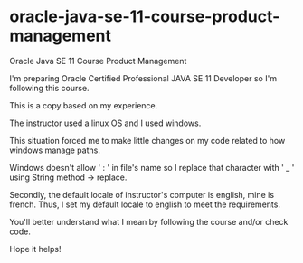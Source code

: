 # oracle-java-se-11-course-product-management
Oracle Java SE 11 Course Product Management

I'm preparing  Oracle Certified Professional JAVA SE 11 Developer so I'm following this course.

This is a copy  based on my experience.

The instructor used a linux OS and I used windows. 

This situation forced me to make little changes on my code related to how windows manage paths.

Windows doesn't allow ' : ' in file's name so I replace that character with ' _ ' using String method -> replace.

Secondly, the default locale of instructor's computer is english, mine is french. Thus, I set my default locale to english to meet the requirements.

You'll better understand what I mean by following the course and/or check code.

Hope it helps!
